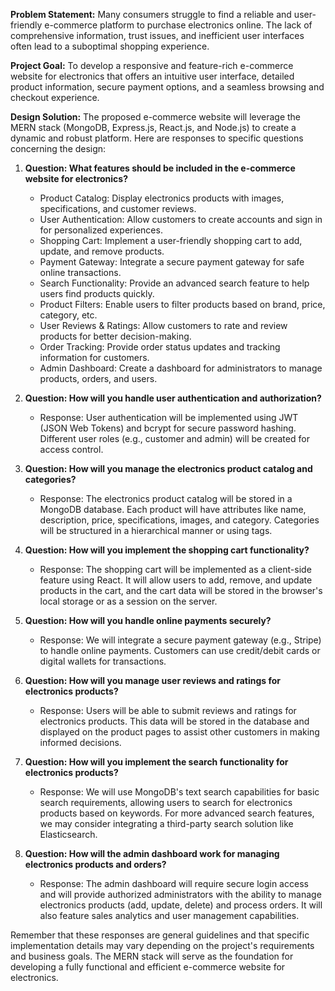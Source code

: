 
**Problem Statement:** Many consumers struggle to find a reliable and user-friendly e-commerce platform to purchase electronics online. The lack of comprehensive information, trust issues, and inefficient user interfaces often lead to a suboptimal shopping experience.

**Project Goal:** To develop a responsive and feature-rich e-commerce website for electronics that offers an intuitive user interface, detailed product information, secure payment options, and a seamless browsing and checkout experience.

**Design Solution:** The proposed e-commerce website will leverage the MERN stack (MongoDB, Express.js, React.js, and Node.js) to create a dynamic and robust platform. Here are responses to specific questions concerning the design:

1. **Question: What features should be included in the e-commerce website for electronics?**
   - Product Catalog: Display electronics products with images, specifications, and customer reviews.
   - User Authentication: Allow customers to create accounts and sign in for personalized experiences.
   - Shopping Cart: Implement a user-friendly shopping cart to add, update, and remove products.
   - Payment Gateway: Integrate a secure payment gateway for safe online transactions.
   - Search Functionality: Provide an advanced search feature to help users find products quickly.
   - Product Filters: Enable users to filter products based on brand, price, category, etc.
   - User Reviews & Ratings: Allow customers to rate and review products for better decision-making.
   - Order Tracking: Provide order status updates and tracking information for customers.
   - Admin Dashboard: Create a dashboard for administrators to manage products, orders, and users.

2. **Question: How will you handle user authentication and authorization?**
   - Response: User authentication will be implemented using JWT (JSON Web Tokens) and bcrypt for secure password hashing. Different user roles (e.g., customer and admin) will be created for access control.

3. **Question: How will you manage the electronics product catalog and categories?**
   - Response: The electronics product catalog will be stored in a MongoDB database. Each product will have attributes like name, description, price, specifications, images, and category. Categories will be structured in a hierarchical manner or using tags.

4. **Question: How will you implement the shopping cart functionality?**
   - Response: The shopping cart will be implemented as a client-side feature using React. It will allow users to add, remove, and update products in the cart, and the cart data will be stored in the browser's local storage or as a session on the server.

5. **Question: How will you handle online payments securely?**
   - Response: We will integrate a secure payment gateway (e.g., Stripe) to handle online payments. Customers can use credit/debit cards or digital wallets for transactions.

6. **Question: How will you manage user reviews and ratings for electronics products?**
   - Response: Users will be able to submit reviews and ratings for electronics products. This data will be stored in the database and displayed on the product pages to assist other customers in making informed decisions.

7. **Question: How will you implement the search functionality for electronics products?**
   - Response: We will use MongoDB's text search capabilities for basic search requirements, allowing users to search for electronics products based on keywords. For more advanced search features, we may consider integrating a third-party search solution like Elasticsearch.

8. **Question: How will the admin dashboard work for managing electronics products and orders?**
   - Response: The admin dashboard will require secure login access and will provide authorized administrators with the ability to manage electronics products (add, update, delete) and process orders. It will also feature sales analytics and user management capabilities.

Remember that these responses are general guidelines and that specific implementation details may vary depending on the project's requirements and business goals. The MERN stack will serve as the foundation for developing a fully functional and efficient e-commerce website for electronics.

